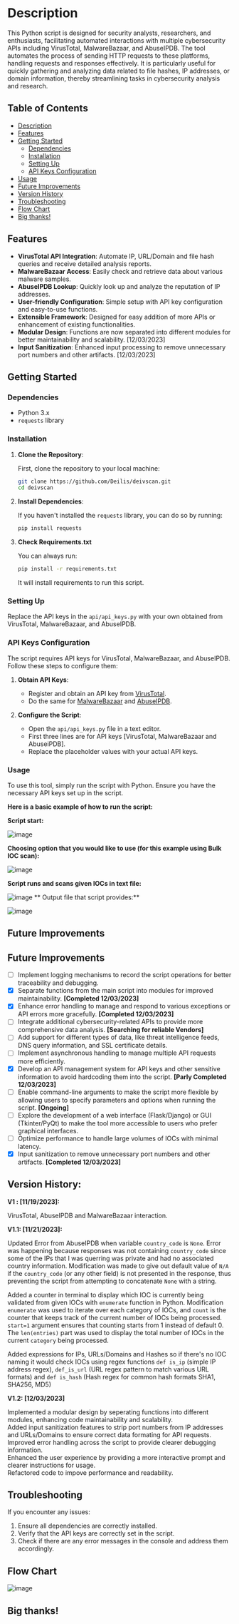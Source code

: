 # Description

This Python script is designed for security analysts, researchers, and enthusiasts, facilitating automated interactions with multiple cybersecurity APIs including VirusTotal, MalwareBazaar, and AbuseIPDB. The tool automates the process of sending HTTP requests to these platforms, handling requests and responses effectively. It is particularly useful for quickly gathering and analyzing data related to file hashes, IP addresses, or domain information, thereby streamlining tasks in cybersecurity analysis and research.

## Table of Contents
- [Description](#description)
- [Features](#features)
- [Getting Started](#getting-started)
  - [Dependencies](#dependencies)
  - [Installation](#installation)
  - [Setting Up](#setting-up)
  - [API Keys Configuration](#api-keys-configuration)
- [Usage](#usage)
- [Future Improvements](#future-improvements)
- [Version History](#version-history)
- [Troubleshooting](#troubleshooting)
- [Flow Chart](#flow-chart)
- [Big thanks!](#big-thanks)

## Features

- **VirusTotal API Integration**: Automate IP, URL/Domain and file hash queries and receive detailed analysis reports.
- **MalwareBazaar Access**: Easily check and retrieve data about various malware samples.
- **AbuseIPDB Lookup**: Quickly look up and analyze the reputation of IP addresses.
- **User-friendly Configuration**: Simple setup with API key configuration and easy-to-use functions.
- **Extensible Framework**: Designed for easy addition of more APIs or enhancement of existing functionalities.
- **Modular Design**: Functions are now separated into different modules for better maintainability and scalability. [12/03/2023]
- **Input Sanitization**: Enhanced input processing to remove unnecessary port numbers and other artifacts. [12/03/2023]

## Getting Started

### Dependencies

- Python 3.x
- `requests` library

### Installation

1. **Clone the Repository**: 

    First, clone the repository to your local machine:

    ```bash
    git clone https://github.com/Deilis/deivscan.git
    cd deivscan
    ```

2. **Install Dependencies**:

    If you haven't installed the `requests` library, you can do so by running:

    ```bash
    pip install requests
    ```
3. **Check Requirements.txt**

   You can always run:
   ```bash
   pip install -r requirements.txt
   ```
   It will install requirements to run this script.

### Setting Up

Replace the API keys in the `api/api_keys.py`  with your own obtained from VirusTotal, MalwareBazaar, and AbuseIPDB.

### API Keys Configuration

The script requires API keys for VirusTotal, MalwareBazaar, and AbuseIPDB. Follow these steps to configure them:

1. **Obtain API Keys**:
   
   - Register and obtain an API key from [VirusTotal](https://www.virustotal.com/).
   - Do the same for [MalwareBazaar](https://bazaar.abuse.ch/) and [AbuseIPDB](https://www.abuseipdb.com/).

2. **Configure the Script**:

   - Open the `api/api_keys.py` file in a text editor.
   - First three lines are for API keys [VirusTotal, MalwareBazaar and AbuseiPDB].
   - Replace the placeholder values with your actual API keys.

### Usage

To use this tool, simply run the script with Python.
Ensure you have the necessary API keys set up in the script.

**Here is a basic example of how to run the script:**

**Script start:**

![image](https://github.com/Deilis/deivscan/assets/80956337/0ac93a57-4194-4656-8a92-96f71c7d44d1)

**Choosing option that you would like to use (for this example using Bulk IOC scan):**

![image](https://github.com/Deilis/deivscan/assets/80956337/9a8bddcc-de9a-473d-ac3f-b38d3fc66bab)

**Script runs and scans given IOCs in text file:**

![image](https://github.com/Deilis/deivscan/assets/80956337/add2c6ee-ba0e-485c-a304-89fbaa968501)
**
Output file that script provides:**

![image](https://github.com/Deilis/deivscan/assets/80956337/aabd8f0f-c66e-4786-af2a-9c8061b369ad)

## Future Improvements 

## Future Improvements 

- [ ] Implement logging mechanisms to record the script operations for better traceability and debugging.
- [x] Separate functions from the main script into modules for improved maintainability. **[Completed 12/03/2023]**
- [x] Enhance error handling to manage and respond to various exceptions or API errors more gracefully. **[Completed 12/03/2023]**
- [ ] Integrate additional cybersecurity-related APIs to provide more comprehensive data analysis. **[Searching for reliable Vendors]**
- [ ] Add support for different types of data, like threat intelligence feeds, DNS query information, and SSL certificate details.
- [ ] Implement asynchronous handling to manage multiple API requests more efficiently.
- [x] Develop an API management system for API keys and other sensitive information to avoid hardcoding them into the script. **[Parly Completed 12/03/2023]**
- [ ] Enable command-line arguments to make the script more flexible by allowing users to specify parameters and options when running the script. **[Ongoing]**
- [ ] Explore the development of a web interface (Flask/Django) or GUI (Tkinter/PyQt) to make the tool more accessible to users who prefer graphical interfaces.
- [ ] Optimize performance to handle large volumes of IOCs with minimal latency.
- [x] Input sanitization to remove unnecessary port numbers and other artifacts. **[Completed 12/03/2023]**

## Version History:
**V1  : [11/19/2023]:**

VirusTotal, AbuseIPDB and MalwareBazaar interaction.

**V1.1: [11/21/2023]:**

Updated Error from AbuseIPDB when variable `country_code` is `None`. Error was happening because responses was not containing `country_code` since some of the IPs that I was querring was private and had no associated country information. Modification was made to give out default value of `N/A` if the `country_code` (or any other field) is not presented in the response, thus preventing the script from attempting to concatenate `None` with a string.

Added a counter in terminal to display which IOC is currently being validated from given IOCs with `enumerate` function in Python. Modification `enumerate` was used to iterate over each category of IOCs, and `count` is the counter that keeps track of the current number of IOCs being processed. `start=1` argument ensures that counting starts from 1 instead of default 0. The `len(entries)` part was used to display the total number of IOCs in the current `category` being processed.

Added expressions for IPs, URLs/Domains and Hashes so if there's no IOC naming it would check IOCs using regex functions `def is_ip` (simple IP address regex), `def_is_url` (URL regex pattern to match various URL formats) and `def is_hash` (Hash regex for common hash formats SHA1, SHA256, MD5) 

**V1.2: [12/03/2023]**

Implemented a modular design by seperating functions into different modules, enhancing code maintainability and scalability.<br>
Added input sanitization features to strip port numbers from IP addresses and URLs/Domains to ensure correct data formating for API requests.<br>
Improved error handling across the script to provide clearer debugging information.<br>
Enhanced the user experience by providing a more interactive prompt and clearer instructions for usage.<br>
Refactored code to impove performance and readability.

## Troubleshooting
If you encounter any issues:

1. Ensure all dependencies are correctly installed.
2. Verify that the API keys are correctly set in the script.
3. Check if there are any error messages in the console and address them accordingly.

## Flow Chart

![image](https://github.com/Deilis/IOC-validator-deivscan/assets/80956337/63306aa4-43a4-4361-960e-ed05d89d0d3b)

## Big thanks!
